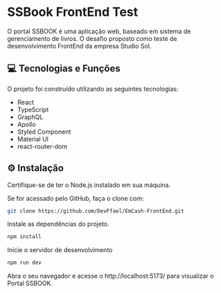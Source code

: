 # SSBook FrontEnd Test

O portal SSBOOK é uma aplicação web, baseado em sistema de gerenciamento de livros. O desafio proposto como teste de desenvolvimento FrontEnd da empresa Studio Sol.


## 💻 Tecnologias e Funções

O projeto foi construído utilizando as seguintes tecnologias:

- React
- TypeScript
- GraphQL
- Apollo
- Styled Component
- Material UI
- react-router-dom

## ⚙️ Instalação

Certifique-se de ter o Node.js instalado em sua máquina.

Se for acessado pelo GitHub, faça o clone com:
```bash
git clone https://github.com/DevFfael/EmCash-FrontEnd.git
```

Instale as dependências do projeto.

```bash
npm install
```

Inicie o servidor de desenvolvimento

```bash
npm run dev
```

Abra o seu navegador e acesse o http://localhost:5173/ para visualizar o Portal SSBOOK.
